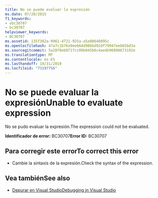 ```yaml
---
title: No se puede evaluar la expresión
ms.date: 07/20/2015
f1_keywords:
- vbc30707
- bc30707
helpviewer_keywords:
- BC30707
ms.assetid: 135f382a-9961-4721-925a-a5a98648095c
ms.openlocfilehash: 47a7c1b76a9ee664d98bbd92df79947eeb65bd3a
ms.sourcegitcommit: 5a28f8eb071fcc09b045b0c4ae4b96898673192e
ms.translationtype: MT
ms.contentlocale: es-ES
ms.lasthandoff: 10/31/2019
ms.locfileid: "73197756"
---
```

# <a name="unable-to-evaluate-expression"></a><span data-ttu-id="603cb-102">No se puede evaluar la expresión</span><span class="sxs-lookup"><span data-stu-id="603cb-102">Unable to evaluate expression</span></span>
<span data-ttu-id="603cb-103">No se pudo evaluar la expresión.</span><span class="sxs-lookup"><span data-stu-id="603cb-103">The expression could not be evaluated.</span></span>  
  
 <span data-ttu-id="603cb-104">**Identificador de error:** BC30707</span><span class="sxs-lookup"><span data-stu-id="603cb-104">**Error ID:** BC30707</span></span>  
  
## <a name="to-correct-this-error"></a><span data-ttu-id="603cb-105">Para corregir este error</span><span class="sxs-lookup"><span data-stu-id="603cb-105">To correct this error</span></span>  
  
- <span data-ttu-id="603cb-106">Cambie la sintaxis de la expresión.</span><span class="sxs-lookup"><span data-stu-id="603cb-106">Check the syntax of the expression.</span></span>  
  
## <a name="see-also"></a><span data-ttu-id="603cb-107">Vea también</span><span class="sxs-lookup"><span data-stu-id="603cb-107">See also</span></span>

- [<span data-ttu-id="603cb-108">Depurar en Visual Studio</span><span class="sxs-lookup"><span data-stu-id="603cb-108">Debugging in Visual Studio</span></span>](/visualstudio/debugger/debugger-feature-tour)
